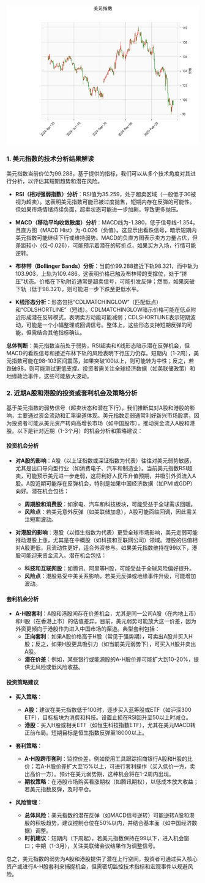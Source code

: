 ![图](USDX.png)

### 1. 美元指数的技术分析结果解读

美元指数当前价位为99.288，基于提供的指标，我们可以从多个技术角度对其进行分析，以评估其短期趋势和潜在风险。

- **RSI（相对强弱指数）分析**：RSI值为35.259，处于超卖区域（一般低于30被视为超卖）。这表明美元指数可能已被过度抛售，短期内存在反弹的可能性。但如果市场情绪持续负面，超卖状态可能进一步加剧，导致更多抛压。

- **MACD（移动平均收敛散度）分析**：MACD线为-1.380，低于信号线-1.354，且直方图（MACD Hist）为-0.026（负值）。这显示出看跌信号，暗示短期内美元指数可能继续下行或维持弱势。MACD的负直方图表示卖方力量占优，但差距较小（仅-0.026），可能预示着潜在的转折点，如果买方入场，行情可能逆转。

- **布林带（Bollinger Bands）分析**：当前价99.288接近下轨98.321，而中轨为103.903，上轨为109.486。这表明价格已触及布林带的支撑位，处于“挤压”状态。价格在下轨附近通常是超卖信号，可能引发反弹；然而，如果突破下轨（低于98.321），则可能进一步下跌至更低水平。

- **K线形态分析**：形态包括“CDLMATCHINGLOW”（匹配低点）和“CDLSHORTLINE”（短线）。CDLMATCHINGLOW暗示价格可能在低点附近形成潜在反转模式，表明卖方动能可能减弱；CDLSHORTLINE表示短期波动，可能是一个小幅整理或回调信号。整体上，这些形态支持短期反弹的可能，但需结合其他指标确认。

**总体判断**：美元指数当前处于弱势，RSI超卖和K线形态暗示潜在反弹机会，但MACD的看跌信号和接近布林下轨的风险表明下行压力仍存。短期内（1-2周），美元指数可能在98-103区间震荡，如果突破100以上，则可能转为中性；反之，若跌破98，则可能测试更低支撑。投资者需关注全球经济数据（如美联储政策）和地缘政治事件，这些可能放大波动。

### 2. 近期A股和港股的投资或套利机会及策略分析

基于美元指数的弱势信号（超卖状态和潜在下行），我们推断其对A股和港股的影响，主要通过资金流动和汇率渠道体现。美元指数走弱通常利好新兴市场股票，因为投资者可能从美元资产转向高增长市场（如中国股市），推动资金流入A股和港股。以下是针对近期（1-3个月）的机会分析和策略建议：

#### **投资机会分析**
- **对A股的影响**：A股（以上证指数或深证指数为代表）往往对美元弱势敏感，尤其是出口导向型行业（如消费电子、汽车和制造业）。当前美元指数RSI超卖，可能预示美元进一步走弱，这将利好人民币升值预期，并吸引外资流入A股。A股近期可能存在反弹机会，特别是如果中国经济数据（如PMI或GDP）向好。潜在机会包括：
  - **周期股和消费股**：如家电、汽车和科技板块，可能受益于全球需求回暖。
  - **风险点**：若美元意外反弹（如美联储加息），A股可能面临回调，因此需关注短期波动。

- **对港股的影响**：港股（以恒生指数为代表）更受全球市场影响，美元走弱可能推动港股上涨，尤其是在中概股（如科技和互联网公司）领域。港股的估值相对A股更低，且流动性更好，适合外资参与。如果美元指数维持在99以下，港股可能迎来资金流入。潜在机会包括：
  - **科技和互联网股**：如腾讯、阿里等H股，可能受益于全球风险偏好提升。
  - **风险点**：港股易受中美关系影响，若美元反弹或地缘事件升级，可能增加波动。

#### **套利机会分析**
- **A-H股套利**：A股和港股间存在价差机会，尤其是同一公司A股（在内地上市）和H股（在香港上市）的估值差异。目前，美元弱势可能放大这一价差，因为外资更倾向于港股作为进入中国市场的渠道。典型套利包括：
  - **正向套利**：如果A股价格高于H股（常见于强势期），可卖出A股并买入H股；反之，如果H股更具吸引力（如当前美元弱势下），可买入H股并卖出A股。
  - **潜在价差**：例如，某些银行或能源股的A-H股价差可能扩大到10-20%，提供无风险或低风险收益。

#### **投资策略建议**
- **买入策略**：
  - **A股**：建议在美元指数低于100时，逐步买入蓝筹股或ETF（如沪深300 ETF），目标板块为消费和科技。设置止损在RSI回升至50以上时减仓。
  - **港股**：买入H股或相关ETF（如恒生科技指数ETF），尤其在美元MACD转正前布局。短期目标是恒生指数反弹至18000以上。

- **套利策略**：
  - **A-H股跨市套利**：监控价差，例如使用工具跟踪招商银行A股和H股的比价；若A-H股价差扩大至15%以上，可进行套利操作（买入低价一方，卖出高价一方）。预计在美元弱势期，这种机会将在1-2周内出现。
  - **期权策略**：在港股市场购买看涨期权（如腾讯期权），以低成本放大收益；若美元指数反弹，及时平仓。

- **风险管理**：
  - **总体风险**：美元指数的潜在反弹（如MACD信号逆转）可能逆转A股和港股的积极趋势，建议控制仓位在50%以内，并结合基本面（如中国经济数据）调整。
  - **时机建议**：短期内（下周起），若美元指数保持在99以下，进入机会窗口；中期（1-3月），关注美联储会议结果作为调整信号。

总之，美元指数的弱势为A股和港股提供了潜在上行空间，投资者可通过买入核心资产或进行A-H股套利来捕捉机会，但需密切监控技术指标和宏观事件以规避风险。